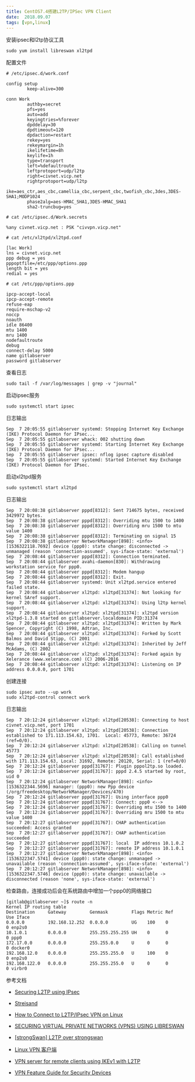 ```yaml
---
title: CentOS7.4搭建L2TP/IPSec VPN Client
date:  2018.09.07
tags: [vpn,linux]
---
```


安装ipsec和l2tp协议工具

```shell
sudo yum install libreswan xl2tpd
```

配置文件

```shell
# /etc/ipsec.d/work.conf

config setup
        keep-alive=300

conn Work
        authby=secret
        pfs=yes
        auto=add
        keyingtries=%forever
        dpddelay=30
        dpdtimeout=120
        dpdaction=restart
        rekey=yes
        rekeymargin=1h
        ikelifetime=8h
        keylife=1h
        type=transport
        left=%defaultroute
        leftprotoport=udp/l2tp
        right=civnet.vicp.net
        rightprotoport=udp/l2tp
        ike=aes_ctr,aes_cbc,camellia_cbc,serpent_cbc,twofish_cbc,3des,3DES-SHA1;MODP1024
        phase2alg=aes-HMAC_SHA1,3DES-HMAC_SHA1
        sha2-truncbug=yes
```

<!--more-->

```shell
# cat /etc/ipsec.d/Work.secrets

%any civnet.vicp.net : PSK "civvpn.vicp.net"
```

```shell
# cat /etc/xl2tpd/xl2tpd.conf

[lac Work]
lns = civnet.vicp.net
ppp debug = yes
pppoptfile=/etc/ppp/options.ppp
length bit = yes
redial = yes
```

```shell
# cat /etc/ppp/options.ppp

ipcp-accept-local
ipcp-accept-remote
refuse-eap
require-mschap-v2
noccp
noauth
idle 86400
mtu 1400
mru 1400
nodefaultroute
debug
connect-delay 5000
name gitlabserver
password gitlabserver
```

查看日志

```shell
sudo tail -f /var/log/messages | grep -v "journal"
```

启动ipsec服务

```shell
sudo systemctl start ipsec
```

日志输出

```shell
Sep  7 20:05:55 gitlabserver systemd: Stopping Internet Key Exchange (IKE) Protocol Daemon for IPsec...
Sep  7 20:05:55 gitlabserver whack: 002 shutting down
Sep  7 20:05:55 gitlabserver systemd: Starting Internet Key Exchange (IKE) Protocol Daemon for IPsec...
Sep  7 20:05:55 gitlabserver ipsec: nflog ipsec capture disabled
Sep  7 20:05:55 gitlabserver systemd: Started Internet Key Exchange (IKE) Protocol Daemon for IPsec.
```

启动xl2tpd服务

```shell
sudo systemctl start xl2tpd
```

日志输出

```shell
Sep  7 20:08:38 gitlabserver pppd[8312]: Sent 714675 bytes, received 3429972 bytes.
Sep  7 20:08:38 gitlabserver pppd[8312]: Overriding mtu 1500 to 1400
Sep  7 20:08:38 gitlabserver pppd[8312]: Overriding mru 1500 to mtu value 1400
Sep  7 20:08:38 gitlabserver pppd[8312]: Terminating on signal 15
Sep  7 20:08:38 gitlabserver NetworkManager[898]: <info>  [1536322118.7692] device (ppp0): state change: disconnected -> unmanaged (reason 'connection-assumed', sys-iface-state: 'external')
Sep  7 20:08:44 gitlabserver pppd[8312]: Connection terminated.
Sep  7 20:08:44 gitlabserver avahi-daemon[830]: Withdrawing workstation service for ppp0.
Sep  7 20:08:44 gitlabserver pppd[8312]: Modem hangup
Sep  7 20:08:44 gitlabserver pppd[8312]: Exit.
Sep  7 20:08:44 gitlabserver systemd: Unit xl2tpd.service entered failed state.
Sep  7 20:08:44 gitlabserver xl2tpd: xl2tpd[31374]: Not looking for kernel SAref support.
Sep  7 20:08:44 gitlabserver xl2tpd: xl2tpd[31374]: Using l2tp kernel support.
Sep  7 20:08:44 gitlabserver xl2tpd: xl2tpd[31374]: xl2tpd version xl2tpd-1.3.8 started on gitlabserver.localdomain PID:31374
Sep  7 20:08:44 gitlabserver xl2tpd: xl2tpd[31374]: Written by Mark Spencer, Copyright (C) 1998, Adtran, Inc.
Sep  7 20:08:44 gitlabserver xl2tpd: xl2tpd[31374]: Forked by Scott Balmos and David Stipp, (C) 2001
Sep  7 20:08:44 gitlabserver xl2tpd: xl2tpd[31374]: Inherited by Jeff McAdams, (C) 2002
Sep  7 20:08:44 gitlabserver xl2tpd: xl2tpd[31374]: Forked again by Xelerance (www.xelerance.com) (C) 2006-2016
Sep  7 20:08:44 gitlabserver xl2tpd: xl2tpd[31374]: Listening on IP address 0.0.0.0, port 1701
```

创建连接

```shell
sudo ipsec auto --up work
sudo xl2tpd-control connect work
```

日志输出

```shell
Sep  7 20:12:24 gitlabserver xl2tpd: xl2tpd[20538]: Connecting to host civnet.vicp.net, port 1701
Sep  7 20:12:24 gitlabserver xl2tpd: xl2tpd[20538]: Connection established to 171.113.154.63, 1701.  Local: 45773, Remote: 36724 (ref=0/0).
Sep  7 20:12:24 gitlabserver xl2tpd: xl2tpd[20538]: Calling on tunnel 45773
Sep  7 20:12:24 gitlabserver xl2tpd: xl2tpd[20538]: Call established with 171.113.154.63, Local: 31692, Remote: 20120, Serial: 1 (ref=0/0)
Sep  7 20:12:24 gitlabserver pppd[31767]: Plugin pppol2tp.so loaded.
Sep  7 20:12:24 gitlabserver pppd[31767]: pppd 2.4.5 started by root, uid 0
Sep  7 20:12:24 gitlabserver NetworkManager[898]: <info>  [1536322344.5696] manager: (ppp0): new Ppp device (/org/freedesktop/NetworkManager/Devices/470)
Sep  7 20:12:24 gitlabserver pppd[31767]: Using interface ppp0
Sep  7 20:12:24 gitlabserver pppd[31767]: Connect: ppp0 <-->
Sep  7 20:12:24 gitlabserver pppd[31767]: Overriding mtu 1500 to 1400
Sep  7 20:12:24 gitlabserver pppd[31767]: Overriding mru 1500 to mtu value 1400
Sep  7 20:12:27 gitlabserver pppd[31767]: CHAP authentication succeeded: Access granted
Sep  7 20:12:27 gitlabserver pppd[31767]: CHAP authentication succeeded
Sep  7 20:12:27 gitlabserver pppd[31767]: local  IP address 10.1.0.2
Sep  7 20:12:27 gitlabserver pppd[31767]: remote IP address 10.1.0.1
Sep  7 20:12:27 gitlabserver NetworkManager[898]: <info>  [1536322347.5741] device (ppp0): state change: unmanaged -> unavailable (reason 'connection-assumed', sys-iface-state: 'external')
Sep  7 20:12:27 gitlabserver NetworkManager[898]: <info>  [1536322347.5746] device (ppp0): state change: unavailable -> disconnected (reason 'none', sys-iface-state: 'external')
```

检查路由，连接成功后会在系统路由中增加一个ppp0的网络接口

```shell
[gitlab@gitlabserver ~]$ route -n
Kernel IP routing table
Destination     Gateway         Genmask         Flags Metric Ref    Use Iface
0.0.0.0         192.168.12.252  0.0.0.0         UG    100    0        0 enp2s0
10.1.0.1        0.0.0.0         255.255.255.255 UH    0      0        0 ppp0
172.17.0.0      0.0.0.0         255.255.0.0     U     0      0        0 docker0
192.168.12.0    0.0.0.0         255.255.255.0   U     100    0        0 enp2s0
192.168.122.0   0.0.0.0         255.255.255.0   U     0      0        0 virbr0
```





参考文档

- [Securing L2TP using IPsec](https://tools.ietf.org/html/rfc3193)

- [Streisand](https://github.com/StreisandEffect/streisand/blob/master/README-chs.md)

- [How to Connect to L2TP/IPsec VPN on Linux](https://www.elastichosts.com/blog/linux-l2tpipsec-vpn-client/)
- [ SECURING VIRTUAL PRIVATE NETWORKS (VPNS) USING LIBRESWAN](https://access.redhat.com/documentation/en-us/red_hat_enterprise_linux/7/html/security_guide/sec-securing_virtual_private_networks)
- [[strongSwan] L2TP over strongswan](https://lists.strongswan.org/pipermail/users/2015-April/007964.html)
- [Linux VPN 客户端](https://github.com/hwdsl2/setup-ipsec-vpn/blob/master/docs/clients-zh.md#linux-vpn-%E5%AE%A2%E6%88%B7%E7%AB%AF)
- [VPN server for remote clients using IKEv1 with L2TP](https://libreswan.org/wiki/VPN_server_for_remote_clients_using_IKEv1_with_L2TP)
- [VPN Feature Guide for Security Devices](https://www.juniper.net/documentation/en_US/junos/information-products/pathway-pages/security/security-vpn-ipsec.html)

